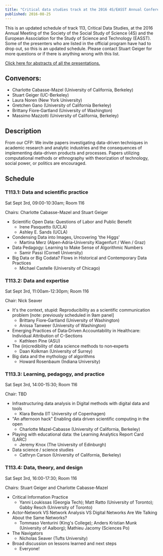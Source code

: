 ```yaml
---
title: "Critical data studies track at the 2016 4S/EASST Annual Conference"
published: 2016-08-25
---
```


This is an updated schedule of track 113, Critical Data Studies, at the 2016 Annual Meeting of the Society of the Social Study of Science (4S) and the European Association for the Study of Science and Technology (EASST). Some of the presenters who are listed in the official program have had to drop out, so this is an updated schedule. Please contact Stuart Geiger for more questions or if there is anything wrong with this list.

[Click here for abstracts of all the presentations.](http://www.nomadit.co.uk/easst/easst_4s2016/panels.php5?PanelID=4041)

## Convenors: 
* Charlotte Cabasse-Mazel (University of California, Berkeley)
* Stuart Geiger (UC-Berkeley)
* Laura Noren (New York University)
* Gretchen Gano (University of California Berkeley)
* Brittany Fiore‐Gartland (University of Washington)
* Massimo Mazzotti (University of California, Berkeley) 

## Description
From our CFP: We invite papers investigating data-driven techniques in academic research and analytic industries and the consequences of implementing data-driven products and processes. Papers utilizing computational methods or ethnography with theorization of technology, social power, or politics are encouraged.

## Schedule

### T113.1: Data and scientific practice

Sat Sept 3rd, 09:00-10:30am; Room 116

Chairs: Charlotte Cabasse-Mazel and Stuart Geiger

* Scientific Open Data: Questions of Labor and Public Benefit
  * Irene Pasquetto (UCLA)
  * Ashley E. Sands (UCLA)
* Condensing Data into Images, Uncovering 'the Higgs'
  * Martina Merz (Alpen‐Adria‐University Klagenfurt / Wien / Graz)
* Data Pedagogy: Learning to Make Sense of Algorithmic Numbers
  * Samir Passi (Cornell University)
* Big Data or Big Codata? Flows in Historical and Contemporary Data Practices
  * Michael Castelle (University of Chicago)

### T113.2: Data and expertise
Sat Sept 3rd, 11:00am-12:30pm; Room 116

Chair: Nick Seaver

* It's the context, stupid: Reproducibility as a scientific communication problem [note: previously scheduled in 9am panel]
  * Brittany Fiore‐Gartland (University of Washington)
  * Anissa Tanweer (University of Washington)
* Emerging Practices of Data‐Driven Accountability in Healthcare: Individual Attribution of C-Sections
  * Kathleen Pine (ASU)
* The (in)credibility of data science methods to non‐experts
  * Daan Kolkman (University of Surrey)
* Big data and the mythology of algorithms
  * Howard Rosenbaum (Indiana University)

### T113.3: Learning, pedagogy, and practice
Sat Sept 3rd, 14:00-15:30; Room 116

Chair: TBD

* Infrastructuring data analysis in Digital methods with digital data and tools
  * Klara Benda (IT University of Copenhagen)
* "An afternoon hack" Enabling data driven scientific computing in the open
  * Charlotte Mazel‐Cabasse (University of California, Berkeley)
* Playing with educational data: the Learning Analytics Report Card (LARC)
  * Jeremy Knox (The University of Edinburgh)
* Data science / science studies
  * Cathryn Carson (University of California, Berkeley)

### T113.4: Data, theory, and design
Sat Sept 3rd, 16:00-17:30; Room 116

Chairs: Stuart Geiger and Charlotte Cabasse-Mazel

* Critical Information Practice
  * Yanni Loukissas (Georgia Tech); Matt Ratto (University of Toronto); Gabby Resch (University of Toronto)
* Actor‐Network VS Network Analysis VS Digital Networks Are We Talking About the Same Networks?
  * Tommaso Venturini (King's College); Anders Kristian Munk (University of Aalborg); Mathieu Jacomy (Sciences Po)
* The Navigators
  * Nicholas Seaver (Tufts University)
* Broad discussion on lessons learned and next steps
  * Everyone!
